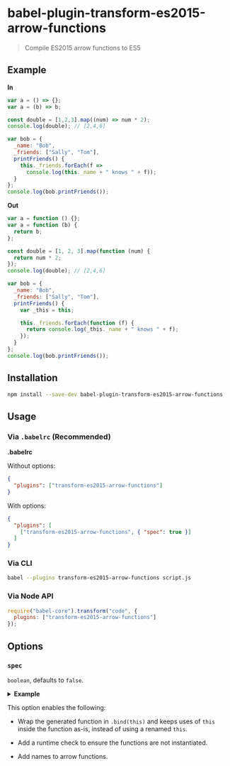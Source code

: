 # babel-plugin-transform-es2015-arrow-functions

> Compile ES2015 arrow functions to ES5

## Example

**In**

```javascript
var a = () => {};
var a = (b) => b;

const double = [1,2,3].map((num) => num * 2);
console.log(double); // [2,4,6]

var bob = {
  _name: "Bob",
  _friends: ["Sally", "Tom"],
  printFriends() {
    this._friends.forEach(f =>
      console.log(this._name + " knows " + f));
  }
};
console.log(bob.printFriends());
```

**Out**

```javascript
var a = function () {};
var a = function (b) {
  return b;
};

const double = [1, 2, 3].map(function (num) {
  return num * 2;
});
console.log(double); // [2,4,6]

var bob = {
  _name: "Bob",
  _friends: ["Sally", "Tom"],
  printFriends() {
    var _this = this;

    this._friends.forEach(function (f) {
      return console.log(_this._name + " knows " + f);
    });
  }
};
console.log(bob.printFriends());
```

## Installation

```sh
npm install --save-dev babel-plugin-transform-es2015-arrow-functions
```

## Usage

### Via `.babelrc` (Recommended)

**.babelrc**

Without options:

```json
{
  "plugins": ["transform-es2015-arrow-functions"]
}
```

With options:

```json
{
  "plugins": [
    ["transform-es2015-arrow-functions", { "spec": true }]
  ]
}
```

### Via CLI

```sh
babel --plugins transform-es2015-arrow-functions script.js
```

### Via Node API

```javascript
require("babel-core").transform("code", {
  plugins: ["transform-es2015-arrow-functions"]
});
```

## Options

### `spec`

`boolean`, defaults to `false`.

<p><details>
  <summary><b>Example</b></summary>

  Using spec mode with the above example produces:

  ```js
  var _this = this;

  var a = function a() {
    babelHelpers.newArrowCheck(this, _this);
  }.bind(this);
  var a = function a(b) {
    babelHelpers.newArrowCheck(this, _this);
    return b;
  }.bind(this);

  const double = [1, 2, 3].map(function (num) {
    babelHelpers.newArrowCheck(this, _this);
    return num * 2;
  }.bind(this));
  console.log(double); // [2,4,6]

  var bob = {
    _name: "Bob",
    _friends: ["Sally", "Tom"],
    printFriends() {
      var _this2 = this;

      this._friends.forEach(function (f) {
        babelHelpers.newArrowCheck(this, _this2);
        return console.log(this._name + " knows " + f);
      }.bind(this));
    }
  };
  console.log(bob.printFriends());
  ```
</details></p>

This option enables the following:

 - Wrap the generated function in `.bind(this)` and keeps uses of `this` inside
   the function as-is, instead of using a renamed `this`.

 - Add a runtime check to ensure the functions are not instantiated.

 - Add names to arrow functions.
